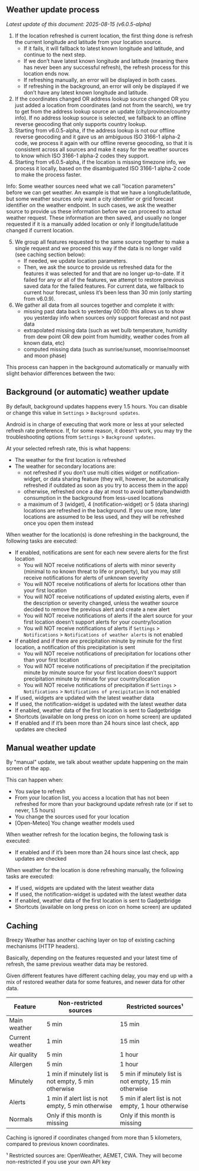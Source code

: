 ## Weather update process

*Latest update of this document: 2025-08-15 (v6.0.5-alpha)*

1. If the location refreshed is current location, the first thing done is refresh the current longitude and latitude from your location source.
    - If it fails, it will fallback to latest known longitude and latitude, and continue to the next step.
    - If we don’t have latest known longitude and latitude (meaning there has never been any successful refresh), the refresh process for this location ends now.
    - If refreshing manually, an error will be displayed in both cases.
    - If refreshing in the background, an error will only be displayed if we don’t have any latest known longitude and latitude.
2. If the coordinates changed OR address lookup source changed OR you just added a location from coordinates (and not from the search), we try to get from the address lookup source an update (city/province/country info). If no address lookup source is selected, we fallback to an offline reverse geocoding that only supports country lookup.
3. Starting from v6.0.5-alpha, if the address lookup is not our offline reverse geocoding and it gave us an ambiguous ISO 3166-1 alpha-2 code, we process it again with our offline reverse geocoding, so that it is consistent across all sources and make it easy for the weather sources to know which ISO 3166-1 alpha-2 codes they support.
4. Starting from v6.0.5-alpha, if the location is missing timezone info, we process it locally, based on the disambiguated ISO 3166-1 alpha-2 code to make the process faster.

Info: Some weather sources need what we call "location parameters" before we can get weather. An example is that we have a longitude/latitude, but some weather sources only want a city identifier or grid forecast identifier on the weather endpoint. In such cases, we ask the weather source to provide us these information before we can proceed to actual weather request. These information are then saved, and usually no longer requested if it is a manually added location or only if longitude/latitude changed if current location.

5. We group all features requested to the same source together to make a single request and we proceed this way if the data is no longer valid (see caching section below):
    - If needed, we update location parameters.
    - Then, we ask the source to provide us refreshed data for the features it was selected for and that are no longer up-to-date. If it failed for any or all of the features, we attempt to restore previous saved data for the failed features. For current data, we fallback to current hour forecast, unless it’s been less than 30 min (only starting from v6.0.9).
6. We gather all data from all sources together and complete it with:
    - missing past data back to yesterday 00:00: this allows us to show you yesterday info when sources only support forecast and not past data
    - extrapolated missing data (such as wet bulb temperature, humidity from dew point OR dew point from humidity, weather codes from all known data, etc)
    - computed missing data (such as sunrise/sunset, moonrise/moonset and moon phase)

This process can happen in the background automatically or manually with slight behavior differences between the two:


## Background (or automatic) weather update

By default, background updates happens every 1.5 hours. You can disable or change this value in `Settings` > `Background updates`.

Android is in charge of executing that work more or less at your selected refresh rate preference. If, for some reason, it doesn’t work, you may try the troubleshooting options from `Settings` > `Background updates`.

At your selected refresh rate, this is what happens:
- The weather for the first location is refreshed
- The weather for secondary locations are:
  - not refreshed if you don’t use multi cities widget or notification-widget, or data sharing feature (they will, however, be automatically refreshed if outdated as soon as you try to access them in the app)
  - otherwise, refreshed once a day at most to avoid battery/bandwidth consumption in the background from less-used locations
  - a maximum of 3 (widget), 4 (notification-widget) or 5 (data sharing) locations are refreshed in the background. If you use more, later locations are assumed to be less used, and they will be refreshed once you open them instead

When weather for the location(s) is done refreshing in the background, the following tasks are executed:
- If enabled, notifications are sent for each new severe alerts for the first location
    - You will NOT receive notifications of alerts with minor severity (minimal to no known threat to life or property), but you may still receive notifications for alerts of unknown severity
    - You will NOT receive notifications of alerts for locations other than your first location
    - You will NOT receive notifications of updated existing alerts, even if the description or severity changed, unless the weather source decided to remove the previous alert and create a new alert
    - You will NOT receive notifications of alerts if the alert source for your first location doesn’t support alerts for your country/location
    - You will NOT receive notifications of alerts if `Settings` > `Notifications` > `Notifications of weather alerts` is not enabled
- If enabled and if there are precipitation minute by minute for the first location, a notification of this precipitation is sent
    - You will NOT receive notifications of precipitation for locations other than your first location
    - You will NOT receive notifications of precipitation if the precipitation minute by minute source for your first location doesn’t support precipitation minute by minute for your country/location
    - You will NOT receive notifications of precipitation if `Settings` > `Notifications` > `Notifications of precipitation` is not enabled
- If used, widgets are updated with the latest weather data
- If used, the notification-widget is updated with the latest weather data
- If enabled, weather data of the first location is sent to Gadgetbridge
- Shortcuts (available on long press on icon on home screen) are updated
- If enabled and if it’s been more than 24 hours since last check, app updates are checked


## Manual weather update

By "manual" update, we talk about weather update happening on the main screen of the app.

This can happen when:
- You swipe to refresh
- From your location list, you access a location that has not been refreshed for more than your background update refresh rate (or if set to never, 1.5 hours)
- You change the sources used for your location
- [Open-Meteo] You change weather models used

When weather refresh for the location begins, the following task is executed:
- If enabled and if it’s been more than 24 hours since last check, app updates are checked

When weather for the location is done refreshing manually, the following tasks are executed:
- If used, widgets are updated with the latest weather data
- If used, the notification-widget is updated with the latest weather data
- If enabled, weather data of the first location is sent to Gadgetbridge
- Shortcuts (available on long press on icon on home screen) are updated


## Caching

Breezy Weather has another caching layer on top of existing caching mechanisms (HTTP headers).

Basically, depending on the features requested and your latest time of refresh, the same previous weather data may be restored.

Given different features have different caching delay, you may end up with a mix of restored weather data for some features, and newer data for other data.

| Feature         | Non-restricted sources                               | Restricted sources¹                                   |
|-----------------|------------------------------------------------------|-------------------------------------------------------|
| Main weather    | 5 min                                                | 15 min                                                |
| Current weather | 1 min                                                | 15 min                                                |
| Air quality     | 5 min                                                | 1 hour                                                |
| Allergen        | 5 min                                                | 1 hour                                                |
| Minutely        | 1 min if minutely list is not empty, 5 min otherwise | 5 min if minutely list is not empty, 15 min otherwise |
| Alerts          | 1 min if alert list is not empty, 5 min otherwise    | 5 min if alert list is not empty, 1 hour otherwise    |
| Normals         | Only if this month is missing                        | Only if this month is missing                         |

Caching is ignored if coordinates changed from more than 5 kilometers, compared to previous known coordinates.

¹ Restricted sources are: OpenWeather, AEMET, CWA. They will become non-restricted if you use your own API key
